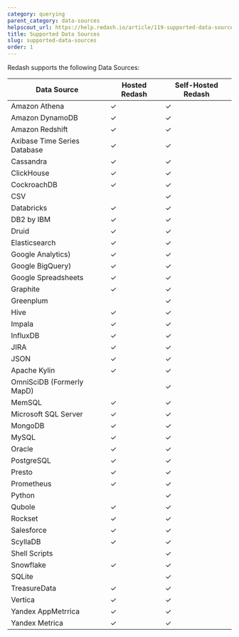 ```yaml
---
category: querying
parent_category: data-sources
helpscout_url: https://help.redash.io/article/119-supported-data-sources
title: Supported Data Sources
slug: supported-data-sources
order: 1
---
```


Redash supports the following Data Sources:

|Data Source|Hosted Redash|Self-Hosted Redash|
|-----------|-------------|------------------|
| Amazon Athena                | ✓    | ✓    |
| Amazon DynamoDB              | ✓    | ✓    |
| Amazon Redshift              | ✓    | ✓    |
| Axibase Time Series Database | ✓    | ✓    |
| Cassandra                    | ✓    | ✓    |
| ClickHouse                   | ✓    | ✓    |
| CockroachDB                  | ✓    | ✓    |
| CSV                          |      | ✓    |
| Databricks                   | ✓    | ✓    |
| DB2 by IBM                   | ✓    | ✓    |
| Druid                        | ✓    | ✓    |
| Elasticsearch                | ✓    | ✓    |
| Google Analytics)            | ✓    | ✓    |
| Google BigQuery)             | ✓    | ✓    |
| Google Spreadsheets          | ✓    | ✓    |
| Graphite                     | ✓    | ✓    |
| Greenplum                    |      | ✓    |
| Hive                         | ✓    | ✓    |
| Impala                       | ✓    | ✓    |
| InfluxDB                     | ✓    | ✓    |
| JIRA                         | ✓    | ✓    |
| JSON                         | ✓    | ✓    |
| Apache Kylin                 | ✓    | ✓    |
| OmniSciDB (Formerly MapD)    |      | ✓    |
| MemSQL                       | ✓    | ✓    |
| Microsoft SQL Server         | ✓    | ✓    |
| MongoDB                      | ✓    | ✓    |
| MySQL                        | ✓    | ✓    |
| Oracle                       | ✓    | ✓    |
| PostgreSQL                   | ✓    | ✓    |
| Presto                       | ✓    | ✓    |
| Prometheus                   | ✓    | ✓    |
| Python                       |      | ✓    |
| Qubole                       | ✓    | ✓    |
| Rockset                      | ✓    | ✓    |
| Salesforce                   | ✓    | ✓    |
| ScyllaDB                     | ✓    | ✓    |
| Shell Scripts                |      | ✓    |
| Snowflake                    | ✓    | ✓    |
| SQLite                       |      | ✓    |
| TreasureData                 | ✓    | ✓    |
| Vertica                      | ✓    | ✓    |
| Yandex AppMetrrica           | ✓    | ✓    |
| Yandex Metrica               | ✓    | ✓    |
